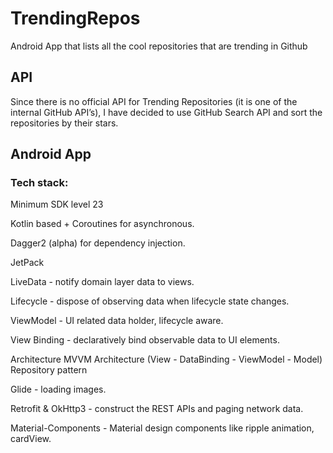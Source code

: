 # TrendingRepos
Android App that lists all the cool repositories that are trending in Github

## API
Since there is no official API for Trending Repositories (it is one of the internal GitHub API’s),
I have decided to use GitHub Search API and sort the repositories by their stars.

## Android App

### Tech stack: 

Minimum SDK level 23

Kotlin based + Coroutines for asynchronous.

Dagger2 (alpha) for dependency injection.

JetPack

LiveData - notify domain layer data to views.

Lifecycle - dispose of observing data when lifecycle state changes.

ViewModel - UI related data holder, lifecycle aware.

View Binding - declaratively bind observable data to UI elements.

Architecture
MVVM Architecture (View - DataBinding - ViewModel - Model)
Repository pattern

Glide - loading images.

Retrofit & OkHttp3 - construct the REST APIs and paging network data.

Material-Components - Material design components like ripple animation, cardView.
